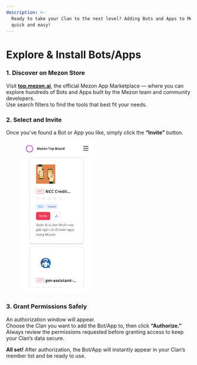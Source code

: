 ```yaml
---
description: >-
  Ready to take your Clan to the next level? Adding Bots and Apps to Mezon is
  quick and easy!
---
```


# Explore & Install Bots/Apps

### **1. Discover on Mezon Store**

Visit [**top.mezon.ai**](http://top.mezon.ai/), the official Mezon App Marketplace — where you can explore hundreds of Bots and Apps built by the Mezon team and community developers.\
Use search filters to find the tools that best fit your needs.

### **2. Select and Invite**

Once you’ve found a Bot or App you like, simply click the **“Invite”** button.

<figure><img src="../.gitbook/assets/image (14).png" alt="" width="194"><figcaption></figcaption></figure>

### **3. Grant Permissions Safely**

An authorization window will appear.\
Choose the Clan you want to add the Bot/App to, then click **“Authorize.”**\
Always review the permissions requested before granting access to keep your Clan’s data secure.

**All set!** After authorization, the Bot/App will instantly appear in your Clan’s member list and be ready to use.
